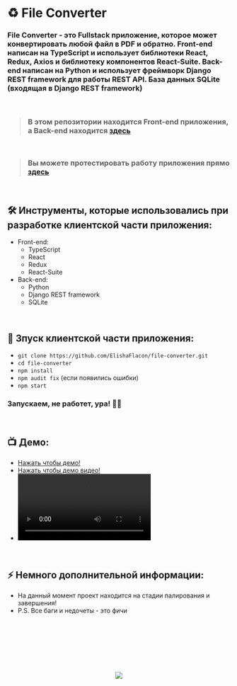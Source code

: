 <h1> 
     ♻️ File Converter
</h1>

<h3>
File Converter - это Fullstack приложение, которое может конвертировать любой файл в PDF и обратно. Front-end написан на TypeScript и использует библиотеки React, Redux, Axios и библиотеку компонентов React-Suite. Back-end написан на Python и использует фреймворк Django REST framework для работы REST API. База данных SQLite (входящая в Django REST framework)

</br>
</br>
</br>

> В этом репозитории находится Front-end приложения, а Back-end находится <a href="https://github.com/Alexmdvdv/ConverterFilesBackend/">здесь</a>

</br>

> Вы можете протестировать работу приложения прямо <a href="https://eelisey.store/">здесь</a>
</h3>



</br>



<h2>
  🛠️ Инструменты, которые использовались при разработке клиентской части приложения:
</h2>

- Front-end:
     - TypeScript
     - React
     - Redux
     - React-Suite
- Back-end:
     - Python
     - Django REST framework
     - SQLite




</br>



<h2>
  🚀 Зпуск клиентской части приложения:
</h2>

- `git clone https://github.com/ElishaFlacon/file-converter.git`
- `cd file-converter`
- `npm install`
- `npm audit fix` (если появились ошибки)
- `npm start`
<h3>
    Запускаем, не работет, ура! 🗿🚬
</h3>



</br>



<h2>
 📺 Демо:
</h2>

- <a href="https://elishaflacon.github.io/file-converter/">Нажать чтобы демо!</a>
- <a href="https://github.com/ElishaFlacon/file-converter/assets/83610362/d4557157-4857-40b9-9ef2-93a986547d24">Нажать чтобы демо видео!</a>
- <video src="https://github.com/ElishaFlacon/file-converter/assets/83610362/d4557157-4857-40b9-9ef2-93a986547d24" />



</br>



<h2>
⚡ Немного дополнительной информации:
</h2>

- На данный момент проект находится на стадии палирования и завершения!
- P.S. Все баги и недочеты - это фичи




<br/>
<br/>
<br/>
<br/>
<br/>
<br/>



<p align="center">
  <img src="https://capsule-render.vercel.app/api?type=waving&color=d179b8&height=64&section=footer"/>
</p>
